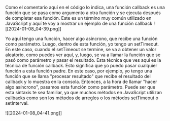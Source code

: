 

 Como el comentario aquí en el código lo indica, una función callback es una función que se pasa como argumento a otra función y se ejecuta después de completar esa función. Este es un término muy común utilizado en JavaScript y aquí te voy a mostrar un ejemplo de una función callback
![[2024-01-08_04-39.png]]

 Yo aquí tengo una función, hacer algo asíncrono, que recibe una función como parámetro. Luego, dentro de esta función, yo tengo un setTimeout. En este caso, cuando el setTimeout se termine, se va a obtener un valor aleatorio, como puedes ver aquí, y, luego, se va a llamar la función que se pasó como parámetro y pasar el resultado. Esta técnica que ves aquí es la técnica de función callback. Esto significa que yo puedo pasar cualquier función a esta función padre. En este caso, por ejemplo, yo tengo una función que se llama "procesar resultado" que recibe el resultado del callback y lo muestra en la consola. Entonces, a la hora de llamar "hacer algo asíncrono", pasamos esta función como parámetro. Puede ser que esta sintaxis te sea familiar, ya que muchos métodos en JavaScript utilizan callbacks como son los métodos de arreglos o los métodos setTimeout o setInterval. 

![[2024-01-08_04-41.png]]